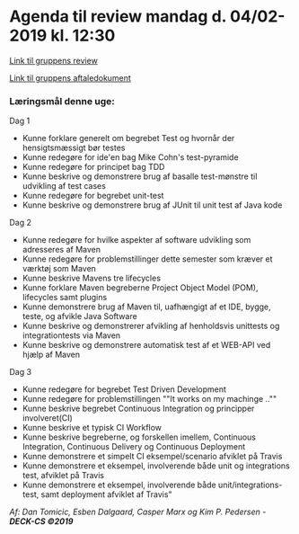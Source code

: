 # Agenda til review mandag d. 04/02-2019 kl. 12:30

[Link til gruppens review](URL) 

[Link til gruppens aftaledokument](https://docs.google.com/document/d/1uSLKk3kQAV3UQ0Y1XKtVFQ_YJ_gXrON00-IDqS8o5s4/edit?usp=sharing) 

### Læringsmål denne uge:

Dag 1
 - Kunne forklare generelt om begrebet Test og hvornår der hensigtsmæssigt bør testes
 - Kunne redegøre for ide'en bag Mike Cohn's test-pyramide
 - Kunne redegøre for principet bag TDD
 - Kunne beskrive og demonstrere brug af basalle test-mønstre til udvikling af test cases
 - Kunne redegøre for begrebet unit-test
 - Kunne beskrive og demonstrere brug af JUnit til unit test af Java kode

Dag 2
- Kunne redegøre for hvilke aspekter af software udvikling som adresseres af Maven 
- Kunne redegøre for problemstillinger dette semester som kræver et værktøj som Maven
- Kunne beskrive Mavens tre lifecycles
- Kunne forklare Maven begreberne Project Object Model (POM), lifecycles samt plugins
- Kunne  demonstrere brug af Maven til, uafhængigt af et IDE, bygge, teste, og afvikle Java Software
- Kunne beskrive og demonstrerer afvikling af henholdsvis unittests og integrationtests via Maven
- Kunne beskrive og demonstrere automatisk test af et WEB-API ved hjælp af Maven

Dag 3
- Kunne redegøre for begrebet Test Driven Development
- Kunne redegøre for problemstillingen ""It works on my machinge ..""
- Kunne beskrive begrebet Continuous Integration og principper involveret(CI)
- Kunne beskrive et typisk CI Workflow
- Kunne beskrive begreberne, og forskellen imellem, Continuous Integration, Continuous Delivery og Continuous Deployment 
- Kunne demonstrere et simpelt CI eksempel/scenario afviklet på Travis
- Kunne demonstrere et eksempel, involverende både unit og integrations test, afviklet på Travis
- Kunne demonstrere et eksempel, involverende både unit/integrations-test, samt deployment afviklet af Travis"

_Af: Dan Tomicic, Esben Dalgaard, Casper Marx og Kim P. Pedersen - **DECK-CS ©2019**_
